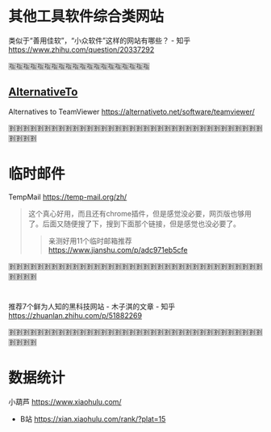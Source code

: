 
# 其他工具软件综合类网站

类似于“善用佳软”，“小众软件”这样的网站有哪些？ - 知乎 https://www.zhihu.com/question/20337292

:u6307::u6307::u6307::u6307::u6307::u6307::u6307::u6307::u6307::u6307::u6307::u6307::u6307::u6307::u6307::u6307::u6307::u6307::u6307::u6307:

## [AlternativeTo](https://alternativeto.net/)

Alternatives to TeamViewer https://alternativeto.net/software/teamviewer/

:u5272::u5272::u5272::u5272::u5272::u5272::u5272::u5272::u5272::u5272::u5272::u5272::u5272::u5272::u5272::u5272::u5272::u5272::u5272::u5272::u5272::u5272::u5272::u5272::u5272::u5272::u5272::u5272::u5272::u5272::u5272::u5272::u5272::u5272::u5272::u5272::u5272::u5272::u5272::u5272:

# 临时邮件

TempMail https://temp-mail.org/zh/
> 这个真心好用，而且还有chrome插件，但是感觉没必要，网页版也够用了。后面又随便搜了下，搜到下面那个链接，但是感觉也没必要了。
>> 亲测好用11个临时邮箱推荐 https://www.jianshu.com/p/adc971eb5cfe

:u5272::u5272::u5272::u5272::u5272::u5272::u5272::u5272::u5272::u5272::u5272::u5272::u5272::u5272::u5272::u5272::u5272::u5272::u5272::u5272::u5272::u5272::u5272::u5272::u5272::u5272::u5272::u5272::u5272::u5272::u5272::u5272::u5272::u5272::u5272::u5272::u5272::u5272::u5272::u5272:

# 

推荐7个鲜为人知的黑科技网站 - 木子淇的文章 - 知乎 https://zhuanlan.zhihu.com/p/51882269

:u5272::u5272::u5272::u5272::u5272::u5272::u5272::u5272::u5272::u5272::u5272::u5272::u5272::u5272::u5272::u5272::u5272::u5272::u5272::u5272::u5272::u5272::u5272::u5272::u5272::u5272::u5272::u5272::u5272::u5272::u5272::u5272::u5272::u5272::u5272::u5272::u5272::u5272::u5272::u5272:

# 数据统计

小葫芦 https://www.xiaohulu.com/
- B站 https://xian.xiaohulu.com/rank/?plat=15
